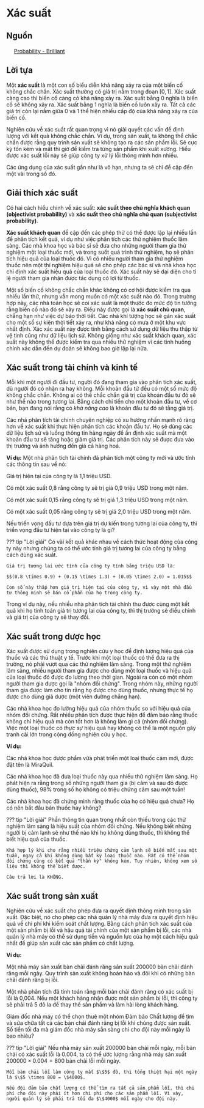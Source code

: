 # Xác suất

## Nguồn

<img src="/CPBlogs/img/brilliant.png" width="16" height="16"/> [Probability - Brilliant](https://brilliant.org/wiki/probability/)

## Lời tựa

Một **xác suất** là một con số biểu diễn khả năng xảy ra của một biến cố không chắc chắn. Xác suất thường có giá trị nằm trong đoạn $[0, 1]$. Xác suất càng cao thì biến cố càng có khả năng xảy ra. Xác suất bằng $0$ nghĩa là biến cố sẽ không xảy ra. Xác suất bằng $1$ nghĩa là biến cố luôn xảy ra. Tất cả các giá trị còn lại nằm giữa $0$ và $1$ thể hiện nhiều cấp độ của khả năng xảy ra của biến cố.

Nghiên cứu về xác suất rất quan trọng vì nó giải quyết các vấn đề định lượng với kết quả không chắc chắn. Ví dụ, trong sản xuất, ta không thể chắc chắn được rằng quy trình sản xuất sẽ không tạo ra các sản phẩm lỗi. Sẽ cực kỳ tốn kém và mất thì giờ để kiểm tra từng sản phẩm khi xuất xưởng. Hiểu được xác suất lỗi này sẽ giúp công ty xử lý lỗi thông minh hơn nhiều.

Các ứng dụng của xác suất gần như là vô hạn, nhưng ta sẽ chỉ đề cập đến một vài trong số đó.

## Giải thích xác suất

Có hai cách hiểu chính về xác suất: **xác suất theo chủ nghĩa khách quan (objectivist probability)** và **xác suất theo chủ nghĩa chủ quan (subjectivist probability)**.

**Xác suất khách quan** đề cập đến các phép thử có thể được lặp lại nhiều lần để phân tích kết quả, ví dụ như việc phân tích các thử nghiệm thuốc lâm sàng. Các nhà khoa học và bác sĩ sẽ đưa cho những người tham gia thử nghiệm một loại thuốc mới, và trong suốt quá trình thử nghiệm, họ sẽ phân tích hiệu quả của loại thuốc đó. Vì có nhiều người tham gia thử nghiệm thuốc nên một thí nghiệm hiệu quả sẽ cho phép các bác sĩ và nhà khoa học chỉ định xác suất hiệu quả của loại thuốc đó. Xác suất này sẽ đại diện cho tỉ lệ người tham gia nhận được tác dụng có lợi từ thuốc.

Một số biến cố không chắc chắn khác không có cơ hội được kiểm tra qua nhiều lần thử, nhưng vẫn mong muốn có một xác suất nào đó. Trong trường hợp này, các nhà toán học sẽ coi xác suất là một thước đo mức độ tin tưởng rằng biến cố nào đó sẽ xảy ra. Điều này được gọi là **xác suất chủ quan**, chẳng hạn như việc dự báo thời tiết. Các nhà khí tượng học sẽ gán xác suất cho một số sự kiện thời tiết xảy ra, như khả năng có mưa ở một khu vực nhất định. Xác xác suất này được tính bằng cách sử dụng dữ liệu thu thập từ vệ tinh cũng như dữ liệu lịch sử. Không giống như xác suất khách quan, xác suất này không thể được kiểm tra qua nhiều thử nghiệm vì các tình huống chính xác dẫn đến dự đoán sẽ không bao giờ lặp lại nữa.

## Xác suất trong tài chính và kinh tế

Mỗi khi một người đi đầu tư, người đó đang tham gia vào phân tích xác suất, dù người đó có nhận ra hay không. Mỗi khoản đầu tử đều có một số mức độ không chắc chắn. Không ai có thể chắc chắn giá trị của khoản đầu tư đó sẽ như thế nào trong tương lai. Bằng cách chi tiền cho một khoản đầu tư, về cơ bản, bạn đang nói rằng có *khả năng cao* là khoản đầu tư đó sẽ tằng giá trị.

Các nhà phân tích tài chính chuyên nghiệp có xu hướng nhấn mạnh rõ ràng hơn về xác suất khi thực hiện phân tích các khoản đầu tư. Họ sẽ dùng các dữ liệu lịch sử và luồng thông tin hàng ngày để ấn định xác suất mà một khoản đầu tư sẽ tăng hoặc giảm giá trị. Các phân tích này sẽ được đưa vào thị trường và ảnh hưởng đến giá cả hàng hoá.

**Ví dụ:** Một nhà phân tích tài chính đã phân tích một công ty mới và ước tính các thông tin sau về nó:

Giá trị hiện tại của công ty là 1,1 triệu USD.

Có một xác suất 0,8 rằng công ty sẽ trị giá 0,9 triệu USD trong một năm.

Có một xác suất 0,15 rằng công ty sẽ trị giá 1,3 triệu USD trong một năm.

Có một xác suất 0,05 rằng công ty sẽ trị giá 2,0 triệu USD trong một năm.

Nếu triển vọng đầu tư dựa trên giá trị dự kiến trong tương lai của công ty, thì triển vọng đầu tư hiện tại vào công ty là gì?

??? tip "Lời giải"
    Có vài kết quả khác nhau về cách thức hoạt động của công ty này nhưng chúng ta có thể ước tính giá trị tương lai của công ty bằng cách dùng xác suất.

    Giá trị tương lai ước tính của công ty tính bằng triệu USD là:

    $$(0.8 \times 0.9) + (0.15 \times 1.3) + (0.05 \times 2.0) = 1.015$$

    Con số này thấp hơn giá trị hiện tại của công ty, vì vậy một nhà đầu tư thông minh sẽ bán cổ phần của họ trong công ty.

Trong ví dụ này, nếu nhiều nhà phân tích tài chính thu được cùng một kết quả khi họ tính toán giá trị tương lai của công ty, thì thị trường sẽ điều chỉnh và giá trị của công ty sẽ thay đổi.

## Xác suất trong dược học

Xác suất được sử dụng trong nghiên cứu y học để định lượng hiệu quả của thuốc và các thủ thuật y tế. Trước khi một loại thuốc có thể đưa ra thị trường, nó phải vượt qua các thử nghiệm lâm sàng. Trong một thử nghiệm lâm sàng, nhiều người tham gia được cho dùng một loại thuốc và hiệu quả của loại thuốc đó được đo lường theo thời gian. Ngoài ra còn có một nhóm người tham gia được gọi là "nhóm đối chứng". Trong nhóm này, những người tham gia được làm cho tin rằng họ được cho dùng thuốc, nhưng thực tế họ được cho dùng giả dược (một viên đường chẳng hạn).

Các nhà khoa học đo lường hiệu quả của nhóm thuốc so với hiệu quả của nhóm đối chứng. Rất nhiều phân tích được thực hiện để đảm bảo rằng thuốc không chỉ hiệu quả mà còn tốt hơn là không làm gì cả (nhóm đối chứng). Việc một loại thuốc có *thực sự* hiệu quả hay không có thể là một nguồn gây tranh cãi lớn trong cộng đồng nghiên cứu y học.

**Ví dụ:**

Các nhà khoa học dược phẩm vừa phát triển một loại thuốc cảm mới, được đặt tên là MiraQuil.

Các nhà khoa học đã đưa loại thuốc này qua nhiều thử nghiệm lâm sàng. Họ phát hiện ra rằng trong số những người tham gia (bị cảm và sau đó được dùng thuốc), 98% trong số họ không có triệu chứng cảm sau một tuần!

Các nhà khoa học đã chứng minh rằng thuốc của họ có hiệu quả chưa? Họ có nên bắt đầu bán thuốc hay không?

??? tip "Lời giải"
    Phần thông tin quan trọng nhất còn thiếu trong các thử nghiệm lâm sàng là hiệu suất của nhóm đối chứng. Nếu không biết những người bị cảm lạnh sẽ như thế nào khi họ không dùng thuốc, thì không thể biết hiệu quả của thuốc.

    Khá hợp lý khi cho rằng nhiều triệu chứng cảm lạnh sẽ biến mất sau một tuần, ngay cả khi không dùng bất kỳ loại thuốc nào. Rất có thể nhóm đối chứng cũng có kết quả "thần kỳ" không kém. Tuy nhiên, không xem số liệu thì không thể biết được.

    Câu trả lời là KHÔNG.

## Xác suất trong sản xuất

Nghiên cứu về xác suất cho phép đưa ra quyết định thông minh trong sản xuất. Đặc biệt, nó cho phép các nhà quản lý nhà máy đưa ra quyết định hiệu quả về chi phí khi kiểm soát chất lượng. Bằng cách phân tích xác suất của một sản phẩm bị lỗi và hậu quả tài chính của một sản phẩm bị lỗi, các nhà quản lý nhà máy có thể sử dụng tiền và nguồn lực của họ một cách hiệu quả nhất để giúp sản xuất các sản phẩm có chất lượng.

**Ví dụ:**

Một nhà máy sản xuất bàn chải đánh răng sản xuất $200000$ bàn chải đánh răng mỗi ngày. Quy trình sản xuất không hoàn hảo và đôi khi có những bàn chải đánh răng bị lỗi.

Một nhà phân tích đã tính toán rằng mỗi bàn chải đánh răng có xác suất bị lỗi là 0,004. Nếu một khách hàng nhận được một sản phẩm bị lỗi, thì công ty sẽ phải trả 5 đô la để thay thế sản phẩm và làm hài lòng khách hàng.

Giám đốc nhà máy có thể chọn thuê một nhóm Đảm bảo Chất lượng để tìm và sửa chữa tất cả các bàn chải đánh răng bị lỗi khi chúng được sản xuất. Số tiền tối đa mà giám đốc nhà máy sẵn sàng chi cho đội này mỗi ngày là bao nhiêu?

??? tip "Lời giải"
    Nếu nhà máy sản xuất $200000$ bàn chải mỗi ngày, mỗi bàn chải có xác suất lỗi là $0.004$, ta có thể ước lượng rằng nhà máy sản xuất $200000 \times 0.004 = 800$ bản chải lỗi mỗi ngày.

    Mỗi bàn chải lỗi làm công ty mất $\$5$ đô, thì tổng thiệt hại một ngày là $\$5 \times 800 = \$4000$.

    Nếu đội đảm bảo chất lượng có thể tìm ra tất cả sản phẩm lỗi, thì chi phí cho đội này phải ít hơn chi phí cho các sản phẩm lỗi. Vì vậy, người quản lý sẽ phải trả tối đa $\$4000$ mỗi ngày cho đội này.
